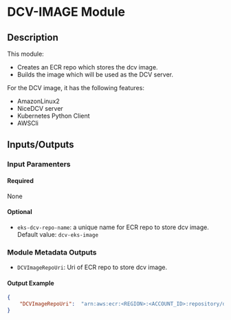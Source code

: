 # DCV-IMAGE Module

## Description

This module:

- Creates an ECR repo which stores the dcv image.
- Builds the image which will be used as the DCV server.

For the DCV image, it has the following features:
- AmazonLinux2
- NiceDCV server
- Kubernetes Python Client
- AWSCli

## Inputs/Outputs

### Input Paramenters

#### Required

None

#### Optional

- `eks-dcv-repo-name`: a unique name for ECR repo to store dcv image. Default value: `dcv-eks-image`

### Module Metadata Outputs

- `DCVImageRepoUri`: Uri of ECR repo to store dcv image.

#### Output Example

```json
{
    "DCVImageRepoUri":  "arn:aws:ecr:<REGION>:<ACCOUNT_ID>:repository/dcv-eks-image"
}




